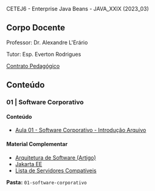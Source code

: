 CETEJ6 - Enterprise Java Beans - JAVA_XXIX (2023_03)

## Corpo Docente
Professor: Dr. Alexandre L'Erário

Tutor: Esp. Everton Rodrigues

[Contrato Pedagógico](https://github.com/MarleneMoraes/utfpr-java/blob/main/ejb/EJB_contrato-pedagogico.pdf)

## Conteúdo
### 01 | Software Corporativo
#### Conteúdo

- [Aula 01 - Software Corporativo - Introdução Arquivo](https://github.com/MarleneMoraes/utfpr-java/blob/main/ejs/01-software-corporativo/software-corporativo_introducao.pdf)

#### Material Complementar
- [Arquitetura de Software (Artigo)](https://github.com/MarleneMoraes/utfpr-java/blob/main/ejs/01-software-corporativo/artigo_arquitetura-de-software.pdf)
- [Jakarta EE](https://jakarta.ee/)
- [Lista de Servidores Compatíveis](https://jakarta.ee/compatibility/)

**Pasta:** `01-software-corporativo`
